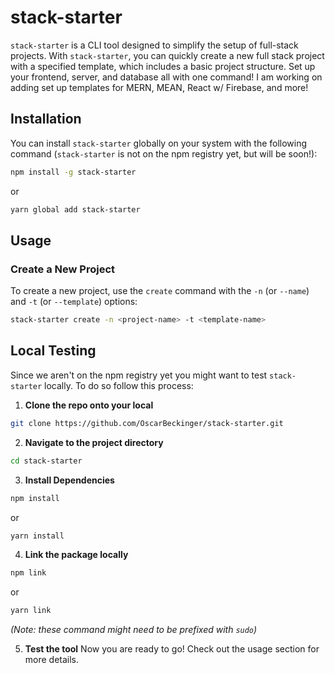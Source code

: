 # stack-starter

`stack-starter` is a CLI tool designed to simplify the setup of full-stack projects. With `stack-starter`, you can quickly create a new full stack project with a specified template, which includes a basic project structure. Set up your frontend, server, and database all with one command! I am working on adding set up templates for MERN, MEAN, React w/ Firebase, and more!


## Installation

You can install `stack-starter` globally on your system with the following command (`stack-starter` is not on the npm registry yet, but will be soon!):

```bash
npm install -g stack-starter
```
or
```bash
yarn global add stack-starter
```

## Usage

### Create a New Project

To create a new project, use the `create` command with the `-n` (or `--name`) and `-t` (or `--template`) options:

```bash
stack-starter create -n <project-name> -t <template-name>
```

## Local Testing

Since we aren't on the npm registry yet you might want to test `stack-starter` locally. To do so follow this process: 

1. **Clone the repo onto your local**
```bash
git clone https://github.com/OscarBeckinger/stack-starter.git
```

2. **Navigate to the project directory**
```bash
cd stack-starter
```

3. **Install Dependencies**
```bash
npm install
```
or
```bash
yarn install
```

4. **Link the package locally**
```bash
npm link
```
or
```bash
yarn link
```
_(Note: these command might need to be prefixed with `sudo`)_

5. **Test the tool**
Now you are ready to go! Check out the usage section for more details.




